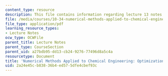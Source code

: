 ```yaml
---
content_type: resource
description: This file contains information regarding lecture 13 notes.
file: /media/courses/10-34-numerical-methods-applied-to-chemical-engineering-fall-2015/2a24e45cb83836b4ed575dfe4cbef93c_MIT10_34F15_Lec13.pdf
file_type: application/pdf
learning_resource_types:
- Lecture Notes
ocw_type: OCWFile
parent_title: Lecture Notes
parent_type: CourseSection
parent_uid: a27bdb95-dd13-cb24-9276-77496d8a5c4a
resourcetype: Document
title: 'Numerical Methods Applied to Chemical Engineering: Optimization 4'
uid: 2a24e45c-b838-36b4-ed57-5dfe4cbef93c
---
```

